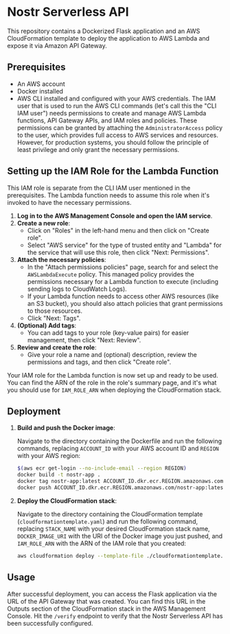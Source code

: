 # Nostr Serverless API

This repository contains a Dockerized Flask application and an AWS CloudFormation template to deploy the application to AWS Lambda and expose it via Amazon API Gateway.

## Prerequisites

- An AWS account
- Docker installed
- AWS CLI installed and configured with your AWS credentials. The IAM user that is used to run the AWS CLI commands (let's call this the "CLI IAM user") needs permissions to create and manage AWS Lambda functions, API Gateway APIs, and IAM roles and policies. These permissions can be granted by attaching the `AdministratorAccess` policy to the user, which provides full access to AWS services and resources. However, for production systems, you should follow the principle of least privilege and only grant the necessary permissions.

## Setting up the IAM Role for the Lambda Function

This IAM role is separate from the CLI IAM user mentioned in the prerequisites. The Lambda function needs to assume this role when it's invoked to have the necessary permissions.

1. **Log in to the AWS Management Console and open the IAM service**.
2. **Create a new role**:
   - Click on "Roles" in the left-hand menu and then click on "Create role".
   - Select "AWS service" for the type of trusted entity and "Lambda" for the service that will use this role, then click "Next: Permissions".
3. **Attach the necessary policies**:
   - In the "Attach permissions policies" page, search for and select the `AWSLambdaExecute` policy. This managed policy provides the permissions necessary for a Lambda function to execute (including sending logs to CloudWatch Logs).
   - If your Lambda function needs to access other AWS resources (like an S3 bucket), you should also attach policies that grant permissions to those resources.
   - Click "Next: Tags".
4. **(Optional) Add tags**:
   - You can add tags to your role (key-value pairs) for easier management, then click "Next: Review".
5. **Review and create the role**:
   - Give your role a name and (optional) description, review the permissions and tags, and then click "Create role".

Your IAM role for the Lambda function is now set up and ready to be used. You can find the ARN of the role in the role's summary page, and it's what you should use for `IAM_ROLE_ARN` when deploying the CloudFormation stack.

## Deployment

1. **Build and push the Docker image**:

   Navigate to the directory containing the Dockerfile and run the following commands, replacing `ACCOUNT_ID` with your AWS account ID and `REGION` with your AWS region:

   ```bash
   $(aws ecr get-login --no-include-email --region REGION)
   docker build -t nostr-app .
   docker tag nostr-app:latest ACCOUNT_ID.dkr.ecr.REGION.amazonaws.com/nostr-app:latest
   docker push ACCOUNT_ID.dkr.ecr.REGION.amazonaws.com/nostr-app:latest
   ```

2. **Deploy the CloudFormation stack**:

   Navigate to the directory containing the CloudFormation template (`cloudformationtemplate.yaml`) and run the following command, replacing `STACK_NAME` with your desired CloudFormation stack name, `DOCKER_IMAGE_URI` with the URI of the Docker image you just pushed, and `IAM_ROLE_ARN` with the ARN of the IAM role that you created:

   ```bash
   aws cloudformation deploy --template-file ./cloudformationtemplate.yaml --stack-name STACK_NAME --parameter-overrides DockerImageUri=DOCKER_IMAGE_URI LambdaExecutionRole=IAM_ROLE_ARN
   ```

## Usage

After successful deployment, you can access the Flask application via the URL of the API Gateway that was created. You can find this URL in the Outputs section of the CloudFormation stack in the AWS Management Console. Hit the `/verify` endpoint to verify that the Nostr Serverless API has been successfully configured. 